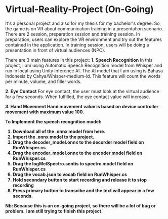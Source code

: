 # Virtual-Reality-Project (On-Going)
It's a personal project and also for my thesis for my bachelor's degree. So, the game is on VR about communication training in a presentation scenario.
There are 2 session, preparation session and training session. In preparation, users can explore the VR environment and try out the features contained in the application. In training session, users will be doing a presentation in front of virtual audiences (NPC). 

There are 3 main features in this project:
<b>1. Speech Recognition</b>
In this project, I am using Automatic Speech Recognition model from Whisper and run in local using Unity Inference AI. The AI model that I am using is Bahasa Indonesia by Cahya/Whisper-medium-id. This feature will count the words per minute, volume, and filler words.

<b>2. Eye Contact</b>
For eye contact, the user must look at the virtual audience for a few seconds. When fulfilled, the eye contact value will increase.

<b>3. Hand Movement<b>
Hand movement value is based on device controller movement with maximum value 100.
   
To Implement the speech recognition model:
1. Download all of the .onnx model from here.
2. Import the .onnx model to the project.
3. Drag the decoder_model.onnx to the decorder model field on RunWhisper.cs
4. Drag the encoder_model.onnx to the encoder model field on RunWhisper.cs
5. Drag the logMelSpectro.sentis to spectro model field on RunWhisper.cs
6. Drag the vocab.json to vocab field on RunWhisper.cs
7. Hold secondary button to start recording and release it to stop recording
8. Press primary button to transcibe and the text will appear in a few seconds.

Nb: Because this is an on-going project, so there will be a lot of bug or problem. I am still trying to finish this project.
